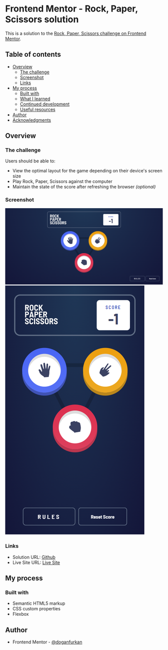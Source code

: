# Frontend Mentor - Rock, Paper, Scissors solution

This is a solution to the [Rock, Paper, Scissors challenge on Frontend Mentor](https://www.frontendmentor.io/challenges/rock-paper-scissors-game-pTgwgvgH).

## Table of contents

- [Overview](#overview)
  - [The challenge](#the-challenge)
  - [Screenshot](#screenshot)
  - [Links](#links)
- [My process](#my-process)
  - [Built with](#built-with)
  - [What I learned](#what-i-learned)
  - [Continued development](#continued-development)
  - [Useful resources](#useful-resources)
- [Author](#author)
- [Acknowledgments](#acknowledgments)

## Overview

### The challenge

Users should be able to:

- View the optimal layout for the game depending on their device's screen size
- Play Rock, Paper, Scissors against the computer
- Maintain the state of the score after refreshing the browser _(optional)_

### Screenshot

![Screenshot](./images/ss.png)
![Screenshot](./images/ss-mobile.png)


### Links

- Solution URL: [Github](https://github.com/doganfurkan/rock-paper-scissors-master)
- Live Site URL: [Live Site](https://doganfurkan.github.io/rock-paper-scissors-master/)

## My process

### Built with

- Semantic HTML5 markup
- CSS custom properties
- Flexbox

## Author

- Frontend Mentor - [@doganfurkan](https://www.frontendmentor.io/profile/doganfurkan)